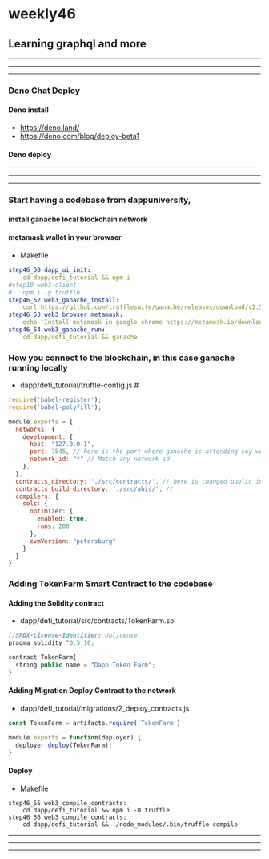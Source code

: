 # weekly46

## Learning graphql and more
-----
-----
-----


### Deno Chat Deploy
#### Deno install

- https://deno.land/
- https://deno.com/blog/deploy-beta1
#### Deno deploy

-----
-----
-----

### Start having a codebase from dappuniversity, 
#### install ganache local blockchain network 
#### metamask wallet in your browser
- Makefile
```yaml
step46_50 dapp_ui_init:
	cd dapp/defi_tutorial && npm i
#step10 web3-client:
#	npm i -g truffle
step46_52 web3_ganache_install:
	curl https://github.com/trufflesuite/ganache/releases/download/v2.5.4/ganache-2.5.4-linux-x86_64.AppImage; mv ganache-2.5.4-linux-x86_64.AppImage /usr/local/bin/; chmod +x /usr/local/bin/ganache-2.5.4-linux-x86_64.AppImage; ln -s /usr/local/bin//usr/local/bin/ganache-2.5.4-linux-x86_64.AppImage /usr/local/bin/ganache;
step46_53 web3_browser_metamask:
	echo 'Install metamask in google chrome https://metamask.io/download.html'
step46_54 web3_ganache_run:
	cd dapp/defi_tutorial && ganache
```
### How you connect to the blockchain, in this case ganache running locally
- dapp/defi_tutorial/truffle-config.js # 
```js
require('babel-register');
require('babel-polyfill');

module.exports = {
  networks: {
    development: {
      host: "127.0.0.1",
      port: 7545, // here is the port where ganache is attending soy we connect
      network_id: "*" // Match any network id
    },
  },
  contracts_directory: './src/contracts/', // here is changed public intentional contracts
  contracts_build_directory: './src/abis/', // 
  compilers: {
    solc: {
      optimizer: {
        enabled: true,
        runs: 200
      },
      evmVersion: "petersburg"
    }
  }
}
```
### Adding TokenFarm Smart Contract to the codebase
#### Adding the Solidity contract
- dapp/defi_tutorial/src/contracts/TokenFarm.sol
```js
//SPDX-License-Identifier: Unlicense
pragma solidity ^0.5.16;

contract TokenFarm{
  string public name = "Dapp Token Farm";
}
```
#### Adding Migration Deploy Contract to the network
- dapp/defi_tutorial/migrations/2_deploy_contracts.js
```js
const TokenFarm = artifacts.require('TokenFarm')

module.exports = function(deployer) {
  deployer.deploy(TokenFarm);
}
```

#### Deploy
- Makefile
```
step46_55 web3_compile_contracts:
	cd dapp/defi_tutorial && npm i -D truffle 
step46_56 web3_compile_contracts:
	cd dapp/defi_tutorial && ./node_modules/.bin/truffle compile
```

-----
-----
-----

